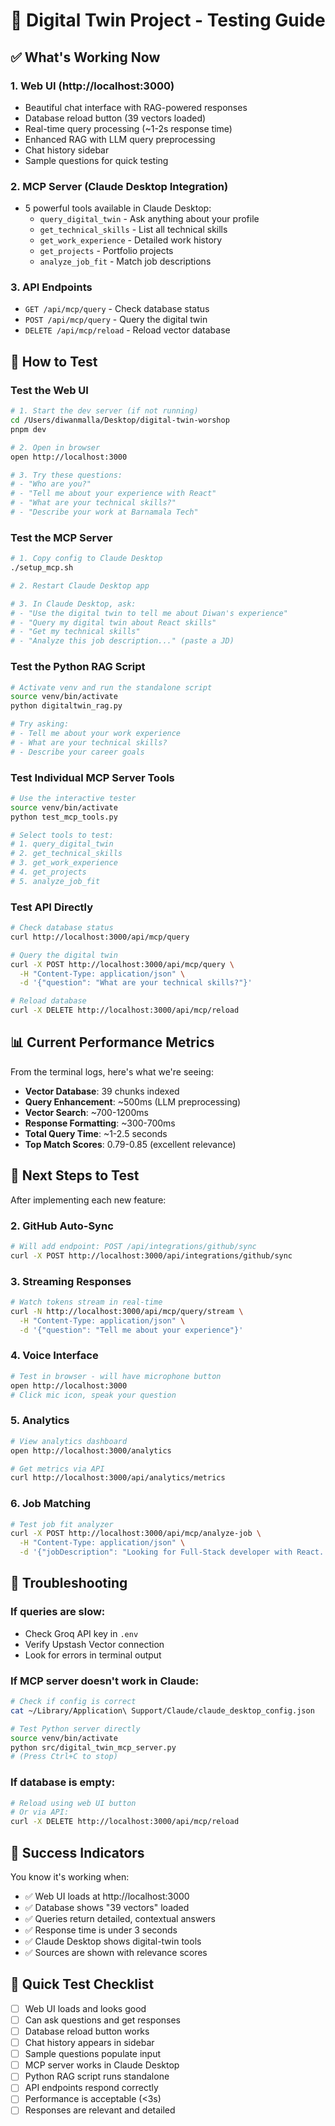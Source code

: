 # 🚀 Digital Twin Project - Testing Guide

## ✅ What's Working Now

### 1. Web UI (http://localhost:3000)
- Beautiful chat interface with RAG-powered responses
- Database reload button (39 vectors loaded)
- Real-time query processing (~1-2s response time)
- Enhanced RAG with LLM query preprocessing
- Chat history sidebar
- Sample questions for quick testing

### 2. MCP Server (Claude Desktop Integration)
- 5 powerful tools available in Claude Desktop:
  - `query_digital_twin` - Ask anything about your profile
  - `get_technical_skills` - List all technical skills
  - `get_work_experience` - Detailed work history
  - `get_projects` - Portfolio projects
  - `analyze_job_fit` - Match job descriptions

### 3. API Endpoints
- `GET /api/mcp/query` - Check database status
- `POST /api/mcp/query` - Query the digital twin
- `DELETE /api/mcp/reload` - Reload vector database

## 🧪 How to Test

### Test the Web UI
```bash
# 1. Start the dev server (if not running)
cd /Users/diwanmalla/Desktop/digital-twin-worshop
pnpm dev

# 2. Open in browser
open http://localhost:3000

# 3. Try these questions:
# - "Who are you?"
# - "Tell me about your experience with React"
# - "What are your technical skills?"
# - "Describe your work at Barnamala Tech"
```

### Test the MCP Server
```bash
# 1. Copy config to Claude Desktop
./setup_mcp.sh

# 2. Restart Claude Desktop app

# 3. In Claude Desktop, ask:
# - "Use the digital twin to tell me about Diwan's experience"
# - "Query my digital twin about React skills"
# - "Get my technical skills"
# - "Analyze this job description..." (paste a JD)
```

### Test the Python RAG Script
```bash
# Activate venv and run the standalone script
source venv/bin/activate
python digitaltwin_rag.py

# Try asking:
# - Tell me about your work experience
# - What are your technical skills?
# - Describe your career goals
```

### Test Individual MCP Server Tools
```bash
# Use the interactive tester
source venv/bin/activate
python test_mcp_tools.py

# Select tools to test:
# 1. query_digital_twin
# 2. get_technical_skills
# 3. get_work_experience
# 4. get_projects
# 5. analyze_job_fit
```

### Test API Directly
```bash
# Check database status
curl http://localhost:3000/api/mcp/query

# Query the digital twin
curl -X POST http://localhost:3000/api/mcp/query \
  -H "Content-Type: application/json" \
  -d '{"question": "What are your technical skills?"}'

# Reload database
curl -X DELETE http://localhost:3000/api/mcp/reload
```

## 📊 Current Performance Metrics

From the terminal logs, here's what we're seeing:

- **Vector Database**: 39 chunks indexed
- **Query Enhancement**: ~500ms (LLM preprocessing)
- **Vector Search**: ~700-1200ms
- **Response Formatting**: ~300-700ms
- **Total Query Time**: ~1-2.5 seconds
- **Top Match Scores**: 0.79-0.85 (excellent relevance)

## 🎯 Next Steps to Test

After implementing each new feature:

### 2. GitHub Auto-Sync
```bash
# Will add endpoint: POST /api/integrations/github/sync
curl -X POST http://localhost:3000/api/integrations/github/sync
```

### 3. Streaming Responses
```bash
# Watch tokens stream in real-time
curl -N http://localhost:3000/api/mcp/query/stream \
  -H "Content-Type: application/json" \
  -d '{"question": "Tell me about your experience"}'
```

### 4. Voice Interface
```bash
# Test in browser - will have microphone button
open http://localhost:3000
# Click mic icon, speak your question
```

### 5. Analytics
```bash
# View analytics dashboard
open http://localhost:3000/analytics

# Get metrics via API
curl http://localhost:3000/api/analytics/metrics
```

### 6. Job Matching
```bash
# Test job fit analyzer
curl -X POST http://localhost:3000/api/mcp/analyze-job \
  -H "Content-Type: application/json" \
  -d '{"jobDescription": "Looking for Full-Stack developer with React..."}'
```

## 🐛 Troubleshooting

### If queries are slow:
- Check Groq API key in `.env`
- Verify Upstash Vector connection
- Look for errors in terminal output

### If MCP server doesn't work in Claude:
```bash
# Check if config is correct
cat ~/Library/Application\ Support/Claude/claude_desktop_config.json

# Test Python server directly
source venv/bin/activate
python src/digital_twin_mcp_server.py
# (Press Ctrl+C to stop)
```

### If database is empty:
```bash
# Reload using web UI button
# Or via API:
curl -X DELETE http://localhost:3000/api/mcp/reload
```

## 🎉 Success Indicators

You know it's working when:
- ✅ Web UI loads at http://localhost:3000
- ✅ Database shows "39 vectors" loaded
- ✅ Queries return detailed, contextual answers
- ✅ Response time is under 3 seconds
- ✅ Claude Desktop shows digital-twin tools
- ✅ Sources are shown with relevance scores

## 📝 Quick Test Checklist

- [ ] Web UI loads and looks good
- [ ] Can ask questions and get responses
- [ ] Database reload button works
- [ ] Chat history appears in sidebar
- [ ] Sample questions populate input
- [ ] MCP server works in Claude Desktop
- [ ] Python RAG script runs standalone
- [ ] API endpoints respond correctly
- [ ] Performance is acceptable (<3s)
- [ ] Responses are relevant and detailed
